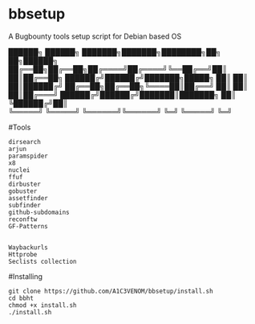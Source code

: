 # bbsetup
A Bugbounty tools setup script for Debian based OS

  
██████╗ ██████╗ ███████╗███████╗████████╗██╗   ██╗██████╗ 
██╔══██╗██╔══██╗██╔════╝██╔════╝╚══██╔══╝██║   ██║██╔══██╗
██████╔╝██████╔╝███████╗█████╗     ██║   ██║   ██║██████╔╝
██╔══██╗██╔══██╗╚════██║██╔══╝     ██║   ██║   ██║██╔═══╝ 
██████╔╝██████╔╝███████║███████╗   ██║   ╚██████╔╝██║     
╚═════╝ ╚═════╝ ╚══════╝╚══════╝   ╚═╝    ╚═════╝ ╚═╝ 




#Tools

    dirsearch
    arjun
    paramspider
    x8
    nuclei
    ffuf
    dirbuster
    gobuster
    assetfinder
    subfinder
    github-subdomains
    reconftw
    GF-Patterns
    
    
    Waybackurls
    Httprobe
    Seclists collection


                                                          

#Installing

    git clone https://github.com/A1C3VENOM/bbsetup/install.sh
    cd bbht
    chmod +x install.sh
    ./install.sh

                                                          

     
                                                          
                                                          
